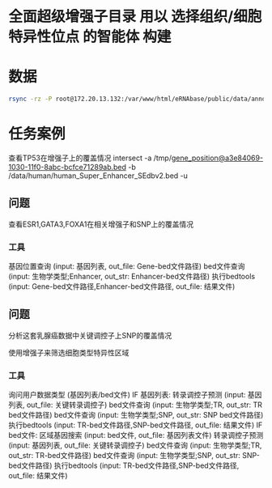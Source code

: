 # 全面超级增强子目录 用以 选择组织/细胞特异性位点 的智能体 构建

# 数据
```bash
rsync -rz -P root@172.20.13.132:/var/www/html/eRNAbase/public/data/annotation/human data/
```


# 任务案例
查看TP53在增强子上的覆盖情况
intersect
-a /tmp/gene_position@a3e84069-1030-11f0-8abc-bcfce71289ab.bed -b /data/human/human_Super_Enhancer_SEdbv2.bed -u

## 问题

查看ESR1,GATA3,FOXA1在相关增强子和SNP上的覆盖情况

### 工具

基因位置查询 (input: 基因列表, out_file: Gene-bed文件路径)
bed文件查询 (input: 生物学类型;Enhancer, out_str: Enhancer-bed文件路径)
执行bedtools (input: Gene-bed文件路径,Enhancer-bed文件路径, out_file: 结果文件)

## 问题

分析这套乳腺癌数据中关键调控子上SNP的覆盖情况

使用增强子来筛选细胞类型特异性区域

### 工具

询问用户数据类型 (基因列表/bed文件)
IF 基因列表:
  转录调控子预测 (input: 基因列表, out_file: 关键转录调控子)
  bed文件查询 (input: 生物学类型;TR, out_str: TR bed文件路径)
  bed文件查询 (input: 生物学类型;SNP, out_str: SNP bed文件路径)
  执行bedtools (input: TR-bed文件路径,SNP-bed文件路径, out_file: 结果文件)
IF bed文件:
  区域基因搜索 (input: bed文件,  out_file: 基因列表文件)
  转录调控子预测 (input: 基因列表, out_file: 关键转录调控子)
  bed文件查询 (input: 生物学类型;TR, out_str: TR-bed文件路径)
  bed文件查询 (input: 生物学类型;SNP, out_str: SNP-bed文件路径)
  执行bedtools (input: TR-bed文件路径,SNP-bed文件路径, out_file: 结果文件)

